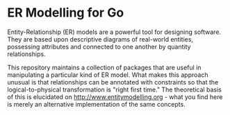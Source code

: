 ER Modelling for Go
===================

Entity-Relationship (ER) models are a powerful tool for designing software. 
They are based upon descriptive diagrams of real-world entities, possessing 
attributes and connected to one another by quantity relationships.

This repository maintains a collection of packages that are useful in 
manipulating a particular kind of ER model. What makes this approach unusual 
is that relationships can be annotated with constraints so that the 
logical-to-physical transformation is "right first time." The 
theoretical basis of this is elucidated on http://www.entitymodelling.org - 
what you find here is merely an alternative implementation of the same 
concepts.




